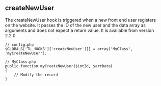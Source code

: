createNewUser
-------------

The createNewUser hook is triggered when a new front end user registers on the website. It passes the ID of the new user and the data array as arguments and does not expect a return value. It is available from version 2.2.0.

	// config.php
	$GLOBALS['TL_HOOKS']['createNewUser'][] = array('MyClass', 'myCreateNewUser');
	 
	// MyClass.php
	public function myCreateNewUser($intId, $arrData)
	{
	    // Modify the record
	}
